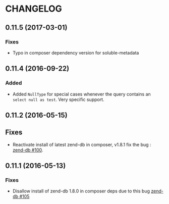 # CHANGELOG

## 0.11.5 (2017-03-01)

### Fixes

- Typo in composer dependency version for soluble-metadata

## 0.11.4 (2016-09-22)

### Added

- Added `NullType` for special cases whenever the query contains an `select null as test`. Very specific support.

## 0.11.2 (2016-05-15)

## Fixes

- Reactivate install of latest zend-db in composer, v1.8.1 fix the bug :
  [zend-db #100](https://github.com/zendframework/zend-db/pull/100).

## 0.11.1 (2016-05-13)

### Fixes

- Disallow install of zend-db 1.8.0 in composer deps due to this bug
  [zend-db #105](https://github.com/zendframework/zend-db/issues/105)